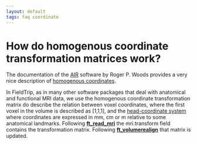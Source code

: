 ```yaml
---
layout: default
tags: faq coordinate
---
```


# How do homogenous coordinate transformation matrices work?

The documentation of the [AIR](http://bishopw.loni.ucla.edu/AIR5) software by Roger P. Woods provides a very nice description of [homogenous coordinates](http://bishopw.loni.ucla.edu/air5/homogenous.html).

In FieldTrip, as in many other software packages that deal with anatomical and functional MRI data, we use the homogenous coordinate transformation matrix do describe the relation between voxel coordinates, where the first voxel in the volume is described as [1,1,1], and the [head-coordinate system](/faq/how_are_the_different_head_and_mri_coordinate_systems_defined) where coordinates are expressed in mm, cm or m relative to some anatomical landmarks. Following **[ft_read_mri](/reference/ft_read_mri)** the mri.transform field contains the transformation matrix. Following **[ft_volumerealign](/reference/ft_volumerealign)** that matrix is updated.
